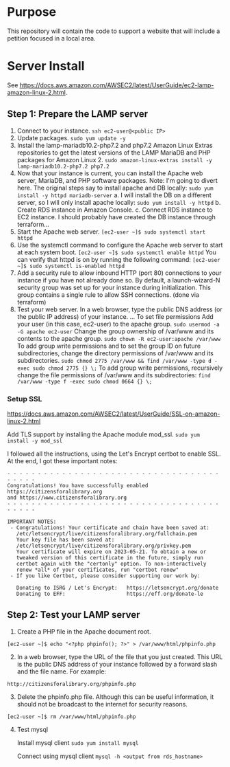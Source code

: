 # Purpose

This repository will contain the code to support a website that will include a petition focused in a local area.

# Server Install
See https://docs.aws.amazon.com/AWSEC2/latest/UserGuide/ec2-lamp-amazon-linux-2.html.

## Step 1: Prepare the LAMP server

1. Connect to your instance.  `ssh ec2-user@<public IP>`
2. Update packages.  `sudo yum update -y`
3. Install the lamp-mariadb10.2-php7.2 and php7.2 Amazon Linux Extras repositories to get the latest versions of the LAMP MariaDB and PHP packages for Amazon Linux 2.
   `sudo amazon-linux-extras install -y lamp-mariadb10.2-php7.2 php7.2`
4. Now that your instance is current, you can install the Apache web server, MariaDB, and PHP software packages.
   Note: I'm going to divert here.  The original steps say to install apache and DB locally: `sudo yum install -y httpd mariadb-server`
   a. I will install the DB on a different server, so I will only install apache locally:
   `sudo yum install -y httpd`
   b. Create RDS instance in Amazon Console.
   c. Connect RDS instance to EC2 instance.
   I should probably have created the DB instance through terraform...
5. Start the Apache web server.
   `[ec2-user ~]$ sudo systemctl start httpd`
6. Use the systemctl command to configure the Apache web server to start at each system boot.
   `[ec2-user ~]$ sudo systemctl enable httpd`
   You can verify that httpd is on by running the following command:
   `[ec2-user ~]$ sudo systemctl is-enabled httpd`
7. Add a security rule to allow inbound HTTP (port 80) connections to your instance if you have not already done so. By default, a launch-wizard-N security group was set up for your instance during initialization. This group contains a single rule to allow SSH connections.
   (done via terraform)
8. Test your web server. In a web browser, type the public DNS address (or the public IP address) of your instance. 
   ...
   To set file permissions
   Add your user (in this case, ec2-user) to the apache group.
   `sudo usermod -a -G apache ec2-user`
   Change the group ownership of /var/www and its contents to the apache group.
   `sudo chown -R ec2-user:apache /var/www`
   To add group write permissions and to set the group ID on future subdirectories, change the directory permissions of /var/www and its subdirectories.
   `sudo chmod 2775 /var/www && find /var/www -type d -exec sudo chmod 2775 {} \;`
   To add group write permissions, recursively change the file permissions of /var/www and its subdirectories:
   `find /var/www -type f -exec sudo chmod 0664 {} \;`

### Setup SSL
https://docs.aws.amazon.com/AWSEC2/latest/UserGuide/SSL-on-amazon-linux-2.html

Add TLS support by installing the Apache module mod_ssl.
`sudo yum install -y mod_ssl`

I followed all the instructions, using the Let's Encrypt certbot to enable SSL.  At the end, I got these important notes:

```
- - - - - - - - - - - - - - - - - - - - - - - - - - - - - - - - - - - - - - - -
Congratulations! You have successfully enabled https://citizensforalibrary.org
and https://www.citizensforalibrary.org
- - - - - - - - - - - - - - - - - - - - - - - - - - - - - - - - - - - - - - - -

IMPORTANT NOTES:
 - Congratulations! Your certificate and chain have been saved at:
   /etc/letsencrypt/live/citizensforalibrary.org/fullchain.pem
   Your key file has been saved at:
   /etc/letsencrypt/live/citizensforalibrary.org/privkey.pem
   Your certificate will expire on 2023-05-21. To obtain a new or
   tweaked version of this certificate in the future, simply run
   certbot again with the "certonly" option. To non-interactively
   renew *all* of your certificates, run "certbot renew"
 - If you like Certbot, please consider supporting our work by:

   Donating to ISRG / Let's Encrypt:   https://letsencrypt.org/donate
   Donating to EFF:                    https://eff.org/donate-le
```

## Step 2: Test your LAMP server

1. Create a PHP file in the Apache document root.

`[ec2-user ~]$ echo "<?php phpinfo(); ?>" > /var/www/html/phpinfo.php`

2. In a web browser, type the URL of the file that you just created. This URL is the public DNS address of your instance followed by a forward slash and the file name. For example:

`http://citizensforalibrary.org/phpinfo.php`

3. Delete the phpinfo.php file. Although this can be useful information, it should not be broadcast to the internet for security reasons.

`[ec2-user ~]$ rm /var/www/html/phpinfo.php`

4. Test mysql

   Install mysql client
   `sudo yum install mysql`

   Connect using mysql client
   `mysql -h <output from rds_hostname>`
